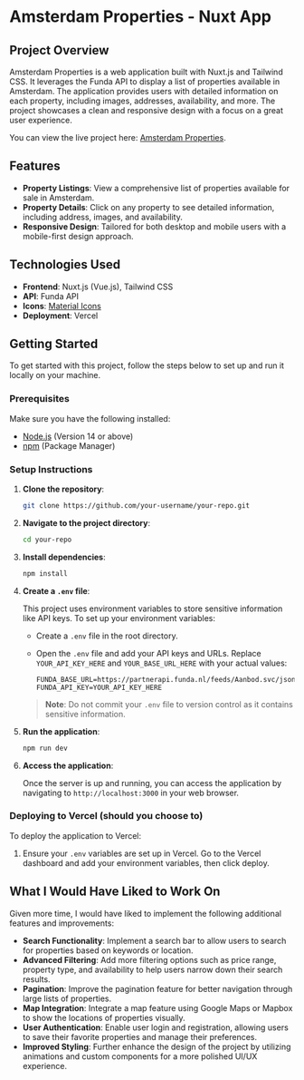 # Amsterdam Properties - Nuxt App

## Project Overview

Amsterdam Properties is a web application built with Nuxt.js and Tailwind CSS. It leverages the Funda API to display a list of properties available in Amsterdam. The application provides users with detailed information on each property, including images, addresses, availability, and more. The project showcases a clean and responsive design with a focus on a great user experience.

You can view the live project here: [Amsterdam Properties](https://amsterdam-properties.vercel.app/).

## Features

- **Property Listings**: View a comprehensive list of properties available for sale in Amsterdam.
- **Property Details**: Click on any property to see detailed information, including address, images, and availability.
- **Responsive Design**: Tailored for both desktop and mobile users with a mobile-first design approach.

## Technologies Used

- **Frontend**: Nuxt.js (Vue.js), Tailwind CSS
- **API**: Funda API
- **Icons**: [Material Icons](https://fonts.googleapis.com/icon?family=Material+Icons)
- **Deployment**: Vercel

## Getting Started

To get started with this project, follow the steps below to set up and run it locally on your machine.

### Prerequisites

Make sure you have the following installed:

- [Node.js](https://nodejs.org/) (Version 14 or above)
- [npm](https://www.npmjs.com/) (Package Manager)

### Setup Instructions

1. **Clone the repository**:

    ```bash
    git clone https://github.com/your-username/your-repo.git
    ```

2. **Navigate to the project directory**:

    ```bash
    cd your-repo
    ```

3. **Install dependencies**:

    ```bash
    npm install
    ```

4. **Create a `.env` file**:

    This project uses environment variables to store sensitive information like API keys. To set up your environment variables:

    - Create a `.env` file in the root directory.

    - Open the `.env` file and add your API keys and URLs. Replace `YOUR_API_KEY_HERE` and `YOUR_BASE_URL_HERE` with your actual values:

      ```
      FUNDA_BASE_URL=https://partnerapi.funda.nl/feeds/Aanbod.svc/json/
      FUNDA_API_KEY=YOUR_API_KEY_HERE
      ```

    > **Note**: Do not commit your `.env` file to version control as it contains sensitive information.

5. **Run the application**:

    ```bash
    npm run dev
    ```

6. **Access the application**:

    Once the server is up and running, you can access the application by navigating to `http://localhost:3000` in your web browser.

### Deploying to Vercel (should you choose to)

To deploy the application to Vercel:

1. Ensure your `.env` variables are set up in Vercel. Go to the Vercel dashboard and add your environment variables, then click deploy.

## What I Would Have Liked to Work On

Given more time, I would have liked to implement the following additional features and improvements:

- **Search Functionality**: Implement a search bar to allow users to search for properties based on keywords or location.
- **Advanced Filtering**: Add more filtering options such as price range, property type, and availability to help users narrow down their search results.
- **Pagination**: Improve the pagination feature for better navigation through large lists of properties.
- **Map Integration**: Integrate a map feature using Google Maps or Mapbox to show the locations of properties visually.
- **User Authentication**: Enable user login and registration, allowing users to save their favorite properties and manage their preferences.
- **Improved Styling**: Further enhance the design of the project by utilizing animations and custom components for a more polished UI/UX experience.

